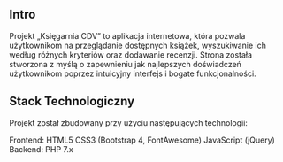 ## Intro

Projekt „Księgarnia CDV” to aplikacja internetowa, która pozwala użytkownikom na przeglądanie dostępnych książek, wyszukiwanie ich według różnych kryteriów oraz dodawanie recenzji. Strona została stworzona z myślą o zapewnieniu jak najlepszych doświadczeń użytkownikom poprzez intuicyjny interfejs i bogate funkcjonalności.

## Stack Technologiczny

Projekt został zbudowany przy użyciu następujących technologii:

Frontend:
HTML5
CSS3 (Bootstrap 4, FontAwesome)
JavaScript (jQuery)
Backend:
PHP 7.x